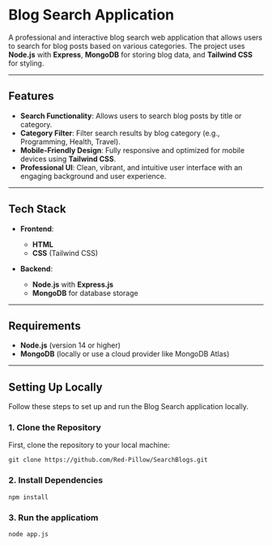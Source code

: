 # Blog Search Application

A professional and interactive blog search web application that allows users to search for blog posts based on various categories. The project uses **Node.js** with **Express**, **MongoDB** for storing blog data, and **Tailwind CSS** for styling.

---

## Features

- **Search Functionality**: Allows users to search blog posts by title or category.
- **Category Filter**: Filter search results by blog category (e.g., Programming, Health, Travel).
- **Mobile-Friendly Design**: Fully responsive and optimized for mobile devices using **Tailwind CSS**.
- **Professional UI**: Clean, vibrant, and intuitive user interface with an engaging background and user experience.

---

## Tech Stack

- **Frontend**: 
  - **HTML**
  - **CSS** (Tailwind CSS)
  
- **Backend**:
  - **Node.js** with **Express.js**
  - **MongoDB** for database storage

---

## Requirements

- **Node.js** (version 14 or higher)
- **MongoDB** (locally or use a cloud provider like MongoDB Atlas)

---

## Setting Up Locally

Follow these steps to set up and run the Blog Search application locally.

### 1. Clone the Repository

First, clone the repository to your local machine:

```
git clone https://github.com/Red-Pillow/SearchBlogs.git
```

### 2. Install Dependencies

```
npm install
```

### 3. Run the applicatiom

```
node app.js
```